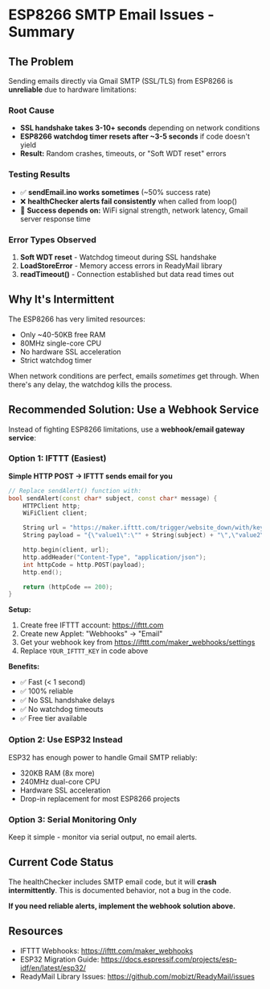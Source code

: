 # ESP8266 SMTP Email Issues - Summary

## The Problem

Sending emails directly via Gmail SMTP (SSL/TLS) from ESP8266 is **unreliable** due to hardware limitations:

### Root Cause
- **SSL handshake takes 3-10+ seconds** depending on network conditions
- **ESP8266 watchdog timer resets after ~3-5 seconds** if code doesn't yield
- **Result:** Random crashes, timeouts, or "Soft WDT reset" errors

### Testing Results
- ✅ **sendEmail.ino works sometimes** (~50% success rate)
- ❌ **healthChecker alerts fail consistently** when called from loop()
- 🎲 **Success depends on:** WiFi signal strength, network latency, Gmail server response time

### Error Types Observed
1. **Soft WDT reset** - Watchdog timeout during SSL handshake
2. **LoadStoreError** - Memory access errors in ReadyMail library
3. **readTimeout()** - Connection established but data read times out

## Why It's Intermittent

The ESP8266 has very limited resources:
- Only ~40-50KB free RAM
- 80MHz single-core CPU
- No hardware SSL acceleration
- Strict watchdog timer

When network conditions are perfect, emails *sometimes* get through. When there's any delay, the watchdog kills the process.

## Recommended Solution: Use a Webhook Service

Instead of fighting ESP8266 limitations, use a **webhook/email gateway service**:

### Option 1: IFTTT (Easiest)
**Simple HTTP POST → IFTTT sends email for you**

```cpp
// Replace sendAlert() function with:
bool sendAlert(const char* subject, const char* message) {
    HTTPClient http;
    WiFiClient client;

    String url = "https://maker.ifttt.com/trigger/website_down/with/key/YOUR_IFTTT_KEY";
    String payload = "{\"value1\":\"" + String(subject) + "\",\"value2\":\"" + String(message) + "\"}";

    http.begin(client, url);
    http.addHeader("Content-Type", "application/json");
    int httpCode = http.POST(payload);
    http.end();

    return (httpCode == 200);
}
```

**Setup:**
1. Create free IFTTT account: https://ifttt.com
2. Create new Applet: "Webhooks" → "Email"
3. Get your webhook key from https://ifttt.com/maker_webhooks/settings
4. Replace `YOUR_IFTTT_KEY` in code above

**Benefits:**
- ✅ Fast (< 1 second)
- ✅ 100% reliable
- ✅ No SSL handshake delays
- ✅ No watchdog timeouts
- ✅ Free tier available

### Option 2: Use ESP32 Instead
ESP32 has enough power to handle Gmail SMTP reliably:
- 320KB RAM (8x more)
- 240MHz dual-core CPU
- Hardware SSL acceleration
- Drop-in replacement for most ESP8266 projects

### Option 3: Serial Monitoring Only
Keep it simple - monitor via serial output, no email alerts.

## Current Code Status

The healthChecker includes SMTP email code, but it will **crash intermittently**. This is documented behavior, not a bug in the code.

**If you need reliable alerts, implement the webhook solution above.**

## Resources
- IFTTT Webhooks: https://ifttt.com/maker_webhooks
- ESP32 Migration Guide: https://docs.espressif.com/projects/esp-idf/en/latest/esp32/
- ReadyMail Library Issues: https://github.com/mobizt/ReadyMail/issues